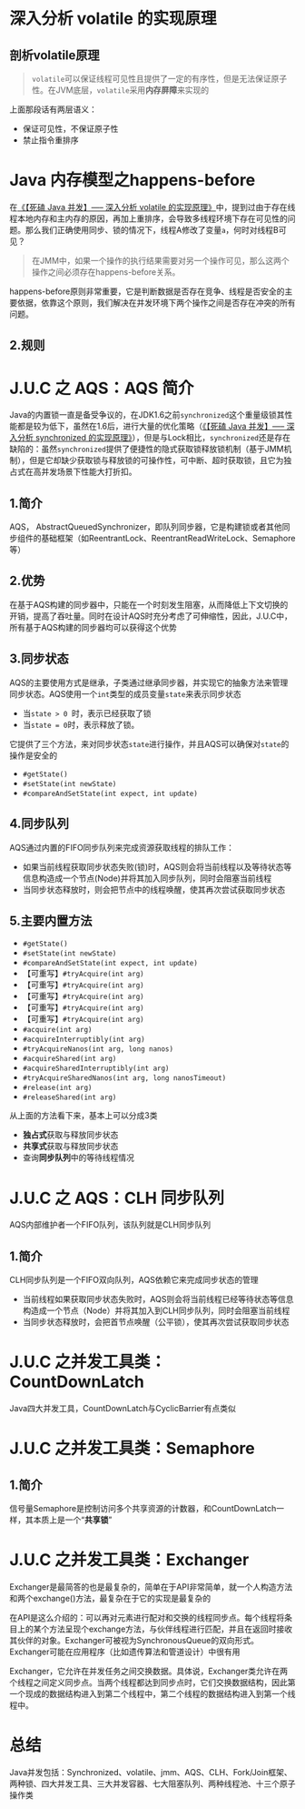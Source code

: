 # 深入分析 volatile 的实现原理

## 剖析volatile原理

> `volatile`可以保证线程可见性且提供了一定的有序性，但是无法保证原子性。在JVM底层，`volatile`采用**内存屏障**来实现的

上面那段话有两层语义：

* 保证可见性，不保证原子性
* 禁止指令重排序

# Java 内存模型之happens-before

在[《【死磕 Java 并发】—– 深入分析 volatile 的实现原理》](http://www.iocoder.cn/JUC/sike/volatile)中，提到过由于存在线程本地内存和主内存的原因，再加上重排序，会导致多线程环境下存在可见性的问题。那么我们正确使用同步、锁的情况下，线程A修改了变量`a`，何时对线程B可见？

> 在JMM中，如果一个操作的执行结果需要对另一个操作可见，那么这两个操作之间必须存在happens-before关系。

happens-before原则非常重要，它是判断数据是否存在竞争、线程是否安全的主要依据，依靠这个原则，我们解决在并发环境下两个操作之间是否存在冲突的所有问题。

## 2.规则



# J.U.C 之 AQS：AQS 简介

Java的内置锁一直是备受争议的，在JDK1.6之前`synchronized`这个重量级锁其性能都是较为低下，虽然在1.6后，进行大量的优化策略（[《【死磕 Java 并发】—– 深入分析 synchronized 的实现原理》](http://www.iocoder.cn/JUC/sike/synchronized)），但是与Lock相比，`synchronized`还是存在缺陷的：虽然`synchronized`提供了便捷性的隐式获取锁释放锁机制（基于JMM机制），但是它却缺少获取锁与释放锁的可操作性，可中断、超时获取锁，且它为独占式在高并发场景下性能大打折扣。

## 1.简介

AQS， AbstractQueuedSynchronizer，即队列同步器，它是构建锁或者其他同步组件的基础框架（如ReentrantLock、ReentrantReadWriteLock、Semaphore等）

## 2.优势

在基于AQS构建的同步器中，只能在一个时刻发生阻塞，从而降低上下文切换的开销，提高了吞吐量。同时在设计AQS时充分考虑了可伸缩性，因此，J.U.C中，所有基于AQS构建的同步器均可以获得这个优势

## 3.同步状态

AQS的主要使用方式是继承，子类通过继承同步器，并实现它的抽象方法来管理同步状态。AQS使用一个`int`类型的成员变量`state`来表示同步状态

* 当`state > 0 `时，表示已经获取了锁
* 当`state = 0`时，表示释放了锁。

它提供了三个方法，来对同步状态`state`进行操作，并且AQS可以确保对`state`的操作是安全的

* `#getState()`
* `#setState(int newState)`
* `#compareAndSetState(int expect, int update)`

## 4.同步队列

AQS通过内置的FIFO同步队列来完成资源获取线程的排队工作：

* 如果当前线程获取同步状态失败(锁)时，AQS则会将当前线程以及等待状态等信息构造成一个节点(Node)并将其加入同步队列，同时会阻塞当前线程
* 当同步状态释放时，则会把节点中的线程唤醒，使其再次尝试获取同步状态

## 5.主要内置方法

- `#getState()`
- `#setState(int newState)`
- `#compareAndSetState(int expect, int update)`
- 【可重写】`#tryAcquire(int arg)`
- 【可重写】`#tryAcquire(int arg)`
- 【可重写】`#tryAcquire(int arg)`
- 【可重写】`#tryAcquire(int arg)`
- 【可重写】`#tryAcquire(int arg)`
- `#acquire(int arg)`
- `#acquireInterruptibly(int arg)`
- `#tryAcquireNanos(int arg, long nanos)`
- `#acquireShared(int arg)`
- `#acquireSharedInterruptibly(int arg)`
- `#tryAcquireSharedNanos(int arg, long nanosTimeout)`
- `#release(int arg)`
- `#releaseShared(int arg)`

从上面的方法看下来，基本上可以分成3类

* **独占式**获取与释放同步状态
* **共享式**获取与释放同步状态
* 查询**同步队列**中的等待线程情况

# J.U.C 之 AQS：CLH 同步队列

AQS内部维护者一个FIFO队列，该队列就是CLH同步队列

## 1.简介

CLH同步队列是一个FIFO双向队列，AQS依赖它来完成同步状态的管理

* 当前线程如果获取同步状态失败时，AQS则会将当前线程已经等待状态等信息构造成一个节点（Node）并将其加入到CLH同步队列，同时会阻塞当前线程
* 当同步状态释放时，会把首节点唤醒（公平锁），使其再次尝试获取同步状态

# J.U.C 之并发工具类：CountDownLatch

Java四大并发工具，CountDownLatch与CyclicBarrier有点类似

# J.U.C 之并发工具类：Semaphore

## 1.简介

信号量Semaphore是控制访问多个共享资源的计数器，和CountDownLatch一样，其本质上是一个“**共享锁**”

#  J.U.C 之并发工具类：Exchanger

Exchanger是最简答的也是最复杂的，简单在于API非常简单，就一个人构造方法和两个exchange()方法，最复杂在于它的实现是最复杂的

在API是这么介绍的：可以再对元素进行配对和交换的线程同步点。每个线程将条目上的某个方法呈现个exchange方法，与伙伴线程进行匹配，并且在返回时接收其伙伴的对象。Exchanger可被视为SynchronousQueue的双向形式。Exchanger可能在应用程序（比如遗传算法和管道设计）中很有用

Exchanger，它允许在并发任务之间交换数据。具体说，Exchanger类允许在两个线程之间定义同步点。当两个线程都达到同步点时，它们交换数据结构，因此第一个现成的数据结构进入到第二个线程中，第二个线程的数据结构进入到第一个线程中。



# 总结

Java并发包括：Synchronized、volatile、jmm、AQS、CLH、Fork/Join框架、两种锁、四大并发工具、三大并发容器、七大阻塞队列、两种线程池、十三个原子操作类